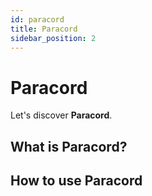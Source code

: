 ```yaml
---
id: paracord
title: Paracord
sidebar_position: 2
---
```


# Paracord

Let's discover **Paracord**.

## What is Paracord?

## How to use Paracord